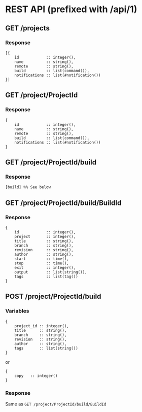 # REST API (prefixed with /api/1)

## GET /projects

### Response

    [{
        id            :: integer(),
        name          :: string(),
        remote        :: string(),
        build         :: list(command()),
        notifications :: list(#notification())
    }]

## GET /project/ProjectId

### Response

    {
        id            :: integer(),
        name          :: string(),
        remote        :: string(),
        build         :: list(command()),
        notifications :: list(#notification())
    }

## GET /project/ProjectId/build

### Response
    [build] %% See below

## GET /project/ProjectId/build/BuildId

### Response

    {
        id            :: integer(),
        project       :: integer(),
        title         :: string(),
        branch        :: string(),
        revision      :: string(),
        author        :: string(),
        start         :: time(),
        stop          :: time(),
        exit          :: integer(),
        output        :: list(string()),
        tags          :: list(tag())
    }

## POST /project/ProjectId/build

### Variables

    {
        project_id :: integer(),
        title      :: string(),
        branch     :: string(),
        revision   :: string(),
        author     :: string(),
        tags       :: list(string())
    }

or

    {
        copy   :: integer()
    }

### Response

Same as `GET /project/ProjectId/build/BuildId`

